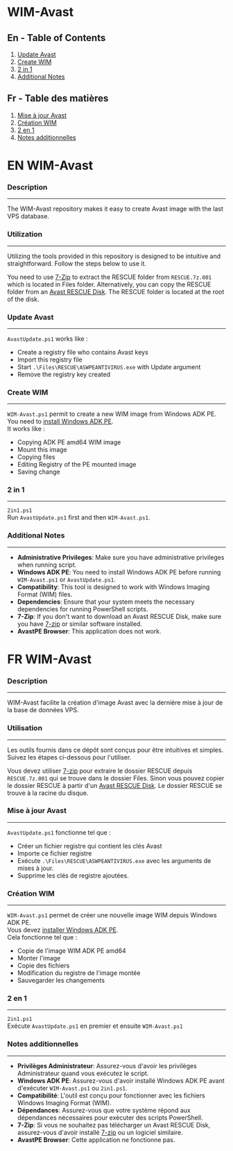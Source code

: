 # WIM-Avast

## En - Table of Contents
1. [Update Avast](#en-update)
2. [Create WIM](#en-WIM)
3. [2 in 1](#en-2in1)
4. [Additional Notes](#en-additional-notes)

## Fr - Table des matières
1. [Mise à jour Avast](#fr-update)
2. [Création WIM](#fr-WIM)
3. [2 en 1](#fr-2in1)
4. [Notes additionnelles](#fr-additional-notes)

# EN WIM-Avast

### Description
***
The WIM-Avast repository makes it easy to create Avast image with the last VPS database.

### Utilization
***
Utilizing the tools provided in this repository is designed to be intuitive and straightforward. Follow the steps below to use it.  
  
You need to use [7-Zip](https://www.7-zip.org/download.html) to extract the RESCUE folder from `RESCUE.7z.001` which is located in Files folder.
Alternatively, you can copy the RESCUE folder from an [Avast RESCUE Disk](https://support.avast.com/fr-fr/article/antivirus-rescue-disk-scan/#pc). The RESCUE folder is located at the root of the disk.

### Update Avast
<a name="en-update"></a>
***
`AvastUpdate.ps1` works like : 
* Create a registry file who contains Avast keys
* Import this registry file
* Start `.\Files\RESCUE\ASWPEANTIVIRUS.exe` with Update argument
* Remove the registry key created

### Create WIM
<a name="en-WIM"></a>
***
`WIM-Avast.ps1` permit to create a new WIM image from Windows ADK PE.  
You need to [install Windows ADK PE](https://learn.microsoft.com/fr-fr/windows-hardware/get-started/adk-install).  
It works like : 
* Copying ADK PE amd64 WIM image
* Mount this image
* Copying files
* Editing Registry of the PE mounted image
* Saving change

### 2 in 1
<a name="en-2in1"></a>
***
`2in1.ps1`  
Run `AvastUpdate.ps1` first and then `WIM-Avast.ps1`.

### Additional Notes
<a name="en-additional-notes"></a>
***
* **Administrative Privileges**: Make sure you have administrative privileges when running script.
* **Windows ADK PE**: You need to install Windows ADK PE before running `WIM-Avast.ps1` or `AvastUpdate.ps1`.
* **Compatibility**: This tool is designed to work with Windows Imaging Format (WIM) files.
* **Dependencies**: Ensure that your system meets the necessary dependencies for running PowerShell scripts.
* **7-Zip**: If you don't want to download an Avast RESCUE Disk, make sure you have [7-zip](https://www.7-zip.org/download.html) or similar software installed.
* **AvastPE Browser**: This application does not work.

# FR WIM-Avast

### Description
***
WIM-Avast facilite la création d'image Avast avec la dernière mise à jour de la base de données VPS.

### Utilisation
***
Les outils fournis dans ce dépôt sont conçus pour être intuitives et simples. Suivez les étapes ci-dessous pour l'utiliser.  
  
Vous devez utiliser [7-zip](https://www.7-zip.org/download.html) pour extraire le dossier RESCUE depuis `RESCUE.7z.001` qui se trouve dans le dossier Files.
Sinon vous pouvez copier le dossier RESCUE à partir d'un [Avast RESCUE Disk](https://support.avast.com/fr-fr/article/antivirus-rescue-disk-scan/#pc). Le dossier RESCUE se trouve à la racine du disque.

### Mise à jour Avast
<a name="fr-update"></a>
***
`AvastUpdate.ps1` fonctionne tel que :
* Créer un fichier registre qui contient les clés Avast
* Importe ce fichier registre
* Exécute `.\Files\RESCUE\ASWPEANTIVIRUS.exe` avec les arguments de mises à jour.
* Supprime les clés de registre ajoutées.

### Création WIM
<a name="fr-WIM"></a>
***
`WIM-Avast.ps1` permet de créer une nouvelle image WIM depuis Windows ADK PE.  
Vous devez [installer Windows ADK PE](https://learn.microsoft.com/fr-fr/windows-hardware/get-started/adk-install).  
Cela fonctionne tel que :
* Copie de l'image WIM ADK PE amd64
* Monter l'image
* Copie des fichiers
* Modification du registre de l'image montée
* Sauvegarder les changements

### 2 en 1
<a name="fr-2in1"></a>
***
`2in1.ps1`  
Exécute `AvastUpdate.ps1` en premier et ensuite `WIM-Avast.ps1`

### Notes additionnelles
<a name="fr-additional-notes"></a>
***
* **Privilèges Administrateur**: Assurez-vous d'avoir les privilèges Administrateur quand vous exécutez le script.
* **Windows ADK PE**: Assurez-vous d'avoir installé Windows ADK PE avant d'exécuter `WIM-Avast.ps1` ou `2in1.ps1`.
* **Compatibilité**: L'outil est conçu pour fonctionner avec les fichiers Windows Imaging Format (WIM).
* **Dépendances**: Assurez-vous que votre système répond aux dépendances nécessaires pour exécuter des scripts PowerShell.
* **7-Zip**: Si vous ne souhaitez pas télécharger un Avast RESCUE Disk, assurez-vous d'avoir installé [7-zip](https://www.7-zip.org/download.html) ou un logiciel similaire.
* **AvastPE Browser**: Cette application ne fonctionne pas.